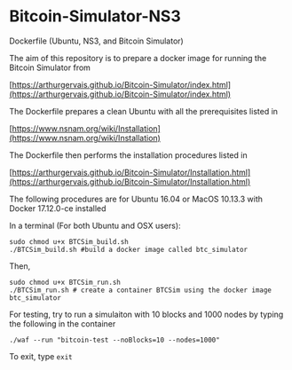 # Bitcoin-Simulator-NS3
Dockerfile (Ubuntu, NS3, and Bitcoin Simulator)

The aim of this repository is to prepare a docker image for running the Bitcoin Simulator from 

[https://arthurgervais.github.io/Bitcoin-Simulator/index.html](https://arthurgervais.github.io/Bitcoin-Simulator/index.html)

The Dockerfile prepares a clean Ubuntu with all the prerequisites listed in

[https://www.nsnam.org/wiki/Installation](https://www.nsnam.org/wiki/Installation)

The Dockerfile then performs the installation procedures listed in

[https://arthurgervais.github.io/Bitcoin-Simulator/Installation.html](https://arthurgervais.github.io/Bitcoin-Simulator/Installation.html)

The following procedures are for Ubuntu 16.04 or MacOS 10.13.3 with Docker 17.12.0-ce installed

In a terminal (For both Ubuntu and OSX users):
```
sudo chmod u+x BTCSim_build.sh
./BTCSim_build.sh #build a docker image called btc_simulator
```
Then,
```
sudo chmod u+x BTCSim_run.sh
./BTCSim_run.sh # create a container BTCSim using the docker image btc_simulator
```
For testing, try to run a simulaiton with 10 blocks and 1000 nodes by typing the following in the container
```
./waf --run "bitcoin-test --noBlocks=10 --nodes=1000"
```
To exit, type ```exit```
